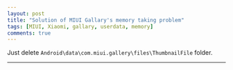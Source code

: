 ```yaml
---
layout: post
title: "Solution of MIUI Gallary's memory taking problem"
tags: [MIUI, Xiaomi, gallary, userdata, memory]
comments: true
---
```


Just delete `Android\data\com.miui.gallery\files\ThumbnailFile` folder.

--- 
